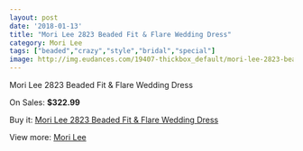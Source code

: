 ```yaml
---
layout: post
date: '2018-01-13'
title: "Mori Lee 2823 Beaded Fit & Flare Wedding Dress"
category: Mori Lee
tags: ["beaded","crazy","style","bridal","special"]
image: http://img.eudances.com/19407-thickbox_default/mori-lee-2823-beaded-fit-flare-wedding-dress.jpg
---
```

Mori Lee 2823 Beaded Fit & Flare Wedding Dress

On Sales: **$322.99**
<a href="https://www.eudances.com/en/mori-lee/5771-mori-lee-2823-beaded-fit-flare-wedding-dress.html"><amp-img layout="responsive" width="600" height="600" src="//img.eudances.com/19407-thickbox_default/mori-lee-2823-beaded-fit-flare-wedding-dress.jpg" alt="Mori Lee 2823 Beaded Fit & Flare Wedding Dress 0" /></a>
<a href="https://www.eudances.com/en/mori-lee/5771-mori-lee-2823-beaded-fit-flare-wedding-dress.html"><amp-img layout="responsive" width="600" height="600" src="//img.eudances.com/19410-thickbox_default/mori-lee-2823-beaded-fit-flare-wedding-dress.jpg" alt="Mori Lee 2823 Beaded Fit & Flare Wedding Dress 1" /></a>
<a href="https://www.eudances.com/en/mori-lee/5771-mori-lee-2823-beaded-fit-flare-wedding-dress.html"><amp-img layout="responsive" width="600" height="600" src="//img.eudances.com/19409-thickbox_default/mori-lee-2823-beaded-fit-flare-wedding-dress.jpg" alt="Mori Lee 2823 Beaded Fit & Flare Wedding Dress 2" /></a>
<a href="https://www.eudances.com/en/mori-lee/5771-mori-lee-2823-beaded-fit-flare-wedding-dress.html"><amp-img layout="responsive" width="600" height="600" src="//img.eudances.com/19408-thickbox_default/mori-lee-2823-beaded-fit-flare-wedding-dress.jpg" alt="Mori Lee 2823 Beaded Fit & Flare Wedding Dress 3" /></a>

Buy it: [Mori Lee 2823 Beaded Fit & Flare Wedding Dress](https://www.eudances.com/en/mori-lee/5771-mori-lee-2823-beaded-fit-flare-wedding-dress.html "Mori Lee 2823 Beaded Fit & Flare Wedding Dress")

View more: [Mori Lee](https://www.eudances.com/en/9-mori-lee "Mori Lee")